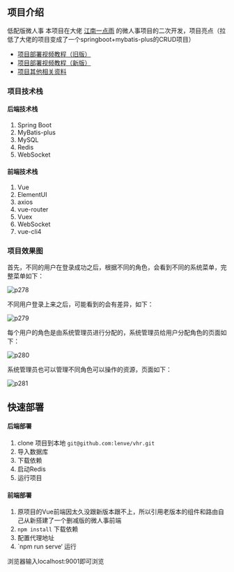 ## 项目介绍

低配版微人事 本项目在大佬 [江南一点雨](https://github.com/lenve/vhr) 的微人事项目的二次开发，项目亮点（拉低了大佬的项目变成了一个springboot+mybatis-plus的CRUD项目）


- [项目部署视频教程（旧版）](https://mp.weixin.qq.com/s/qN01Le434FWom0c3jqiQmA)
- [项目部署视频教程（新版）](https://mp.weixin.qq.com/s/dcJv6BIVFPnokI8nBf4IrQ)
- [项目其他相关资料](./README_zh.md)

### 项目技术栈

#### 后端技术栈

1. Spring Boot
3. MyBatis-plus
4. MySQL
5. Redis
8. WebSocket

#### 前端技术栈

1. Vue
2. ElementUI
3. axios
4. vue-router
5. Vuex
6. WebSocket
7. vue-cli4

### 项目效果图

首先，不同的用户在登录成功之后，根据不同的角色，会看到不同的系统菜单，完整菜单如下：

![p278](https://raw.githubusercontent.com/wiki/lenve/vhr/doc/p278.png)

不同用户登录上来之后，可能看到的会有差异，如下：

![p279](https://raw.githubusercontent.com/wiki/lenve/vhr/doc/p279.png)

每个用户的角色是由系统管理员进行分配的，系统管理员给用户分配角色的页面如下：

![p280](https://raw.githubusercontent.com/wiki/lenve/vhr/doc/p280.png)

系统管理员也可以管理不同角色可以操作的资源，页面如下：

![p281](https://raw.githubusercontent.com/wiki/lenve/vhr/doc/p281.png)

## 快速部署

#### 后端部署

1. clone 项目到本地 `git@github.com:lenve/vhr.git`
2. 导入数据库
3. 下载依赖
4. 启动Redis
5. 运行项目

#### 前端部署

1. 原项目的Vue前端因太久没跟新版本跟不上，所以引用老版本的组件和路由自己从新搭建了一个删减版的微人事前端
2. `npm install` 下载依赖
3. 配置代理地址
4. `npm run serve‘ 运行

浏览器输入localhost:9001即可浏览